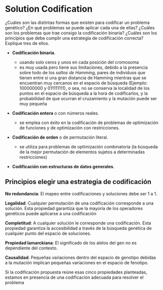 # Solution Codification

¿Cuáles son las distintas formas que existen para codificar un problema genético?
¿En qué problemas se puede aplicar cada una de ellas? 
¿Cuáles son los problemas que trae consigo la codificación binaria? 
¿Cuáles son los principios que debe cumplir una estrategia de codificación correcta? Explique tres de ellos.

- **Codificación binaria**. 
	- usando solo ceros y unos en cada posición del cromosoma
	- es muy usada pero tiene sus limitaciones, debido a la presencia sobre todo de los *saltos de Hamming*, pares de individuos que tienen entre sí una gran distancia de Hamming mientras que se encuentran muy cercanos en el espacio de búsqueda (Ejemplo: 100000000 y 011111111), o sea, no se conserva la localidad de los puntos en el espacio de búsqueda a la hora de codificarlos, y la probabilidad de que ocurran el cruzamiento y la mutación puede ser muy pequeña

- **Codificación entera** o con números reales. 
	- se emplea con éxito en la codificación de problemas de optimización de funciones y de optimización con restricciones.

- **Codificación de orden** o de permutación literal. 
	- se utiliza para problemas de optimización combinatoria (la búsqueda de la mejor permutación de elementos sujetos a determinadas restricciones)

- **Codificación con estructuras de datos generales**.


## Principios elegir una estrategia de codificación

**No redundancia**: El mapeo entre codificaciones y soluciones debe ser 1 a 1.

**Legalidad**: Cualquier permutación de una codificación corresponde a una solución. Esta propiedad garantiza que la mayoría de los operadores genéticos puede aplicarse a una codificación

**Completitud**: A cualquier solución le corresponde una codificación. Esta propiedad garantiza la accesibilidad a través de la búsqueda genética de cualquier punto del espacio de soluciones.

**Propiedad lamarckiana**: El significado de los alelos del gen no es dependiente del contexto.

**Causalidad**: Pequeñas variaciones dentro del espacio de genotipo debidas a la mutación implican pequeñas variaciones en el espacio de fenotipo.

Si la codificación propuesta reúne esas cinco propiedades planteadas, estamos en presencia de una codificación adecuada para resolver el problema
